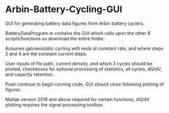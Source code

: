 # Arbin-Battery-Cycling-GUI
GUI for generating battery data figures from Arbin battery cyclers.

BatteryDataProgram.m contains the GUI which calls upon the other 8 scripts/functions so download the entire folder.

Assumes galvanostatic cycling with rests at constant rate, and where steps 2 and 4 are the constant current steps.

User inputs of file path, current density, and which 3 cycles should be plotted, checkboxes for optional processing of statistics, all cycles, dQ/dV, and capacity retention.

Push continue to begin running code, GUI should close following plotting of figures.

Matlab version 2019 and above required for certain functions, dQ/dV plotting requires the signal processing toolbox.
